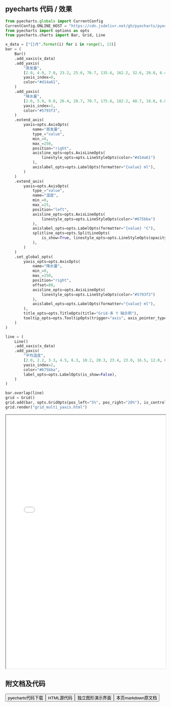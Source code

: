 
## pyecharts 代码 / 效果

```python
from pyecharts.globals import CurrentConfig
CurrentConfig.ONLINE_HOST = "https://cdn.jsdelivr.net/gh/pyecharts/pyecharts-assets@latest/assets/"
from pyecharts import options as opts
from pyecharts.charts import Bar, Grid, Line

x_data = ["{}月".format(i) for i in range(1, 13)]
bar = (
    Bar()
    .add_xaxis(x_data)
    .add_yaxis(
        "蒸发量",
        [2.0, 4.9, 7.0, 23.2, 25.6, 76.7, 135.6, 162.2, 32.6, 20.0, 6.4, 3.3],
        yaxis_index=0,
        color="#d14a61",
    )
    .add_yaxis(
        "降水量",
        [2.6, 5.9, 9.0, 26.4, 28.7, 70.7, 175.6, 182.2, 48.7, 18.8, 6.0, 2.3],
        yaxis_index=1,
        color="#5793f3",
    )
    .extend_axis(
        yaxis=opts.AxisOpts(
            name="蒸发量",
            type_="value",
            min_=0,
            max_=250,
            position="right",
            axisline_opts=opts.AxisLineOpts(
                linestyle_opts=opts.LineStyleOpts(color="#d14a61")
            ),
            axislabel_opts=opts.LabelOpts(formatter="{value} ml"),
        )
    )
    .extend_axis(
        yaxis=opts.AxisOpts(
            type_="value",
            name="温度",
            min_=0,
            max_=25,
            position="left",
            axisline_opts=opts.AxisLineOpts(
                linestyle_opts=opts.LineStyleOpts(color="#675bba")
            ),
            axislabel_opts=opts.LabelOpts(formatter="{value} °C"),
            splitline_opts=opts.SplitLineOpts(
                is_show=True, linestyle_opts=opts.LineStyleOpts(opacity=1)
            ),
        )
    )
    .set_global_opts(
        yaxis_opts=opts.AxisOpts(
            name="降水量",
            min_=0,
            max_=250,
            position="right",
            offset=80,
            axisline_opts=opts.AxisLineOpts(
                linestyle_opts=opts.LineStyleOpts(color="#5793f3")
            ),
            axislabel_opts=opts.LabelOpts(formatter="{value} ml"),
        ),
        title_opts=opts.TitleOpts(title="Grid-多 Y 轴示例"),
        tooltip_opts=opts.TooltipOpts(trigger="axis", axis_pointer_type="cross"),
    )
)

line = (
    Line()
    .add_xaxis(x_data)
    .add_yaxis(
        "平均温度",
        [2.0, 2.2, 3.3, 4.5, 6.3, 10.2, 20.3, 23.4, 23.0, 16.5, 12.0, 6.2],
        yaxis_index=2,
        color="#675bba",
        label_opts=opts.LabelOpts(is_show=False),
    )
)

bar.overlap(line)
grid = Grid()
grid.add(bar, opts.GridOpts(pos_left="5%", pos_right="20%"), is_control_axis_index=True)
grid.render("grid_multi_yaxis.html")

```

<iframe width="100%" height="800px" src="/pyecharts/Grid/grid_multi_yaxis.html"></iframe>

## 附文档及代码

<a href="https://cdn.jsdelivr.net/gh/wfy-belief/python/docs/pyecharts/Grid/grid_multi_yaxis.py"><button class="mybutton">pyecharts代码下载</button></a><a href="https://cdn.jsdelivr.net/gh/wfy-belief/python/docs/pyecharts/Grid/grid_multi_yaxis.html"><button class="mybutton">HTML源代码</button></a><a href="https://python.wfyblog.cn/pyecharts/Grid/grid_multi_yaxis.html"><button class="mybutton">独立图形演示界面</button></a><a href="https://cdn.jsdelivr.net/gh/wfy-belief/python/docs/pyecharts/Grid/grid_multi_yaxis.md"><button class="mybutton">本页markdown原文档</button></a>